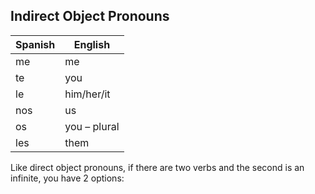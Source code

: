 ## Indirect Object Pronouns


| Spanish | English |
|---------| --------|
| me      | me      |
|te       |  you    |
|le   | him/her/it|
|nos     |us         |
|os |    you – plural|
|les| them|


Like direct object pronouns, if there are two verbs and the second is an infinite, you have 2 options: 
